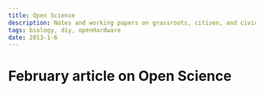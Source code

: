 ```yaml
---
title: Open Science 
description: Notes and working papers on grassroots, citizen, and civic science.
tags: biology, diy, openHardware 
date: 2013-1-6
---
```


# February article on Open Science 

